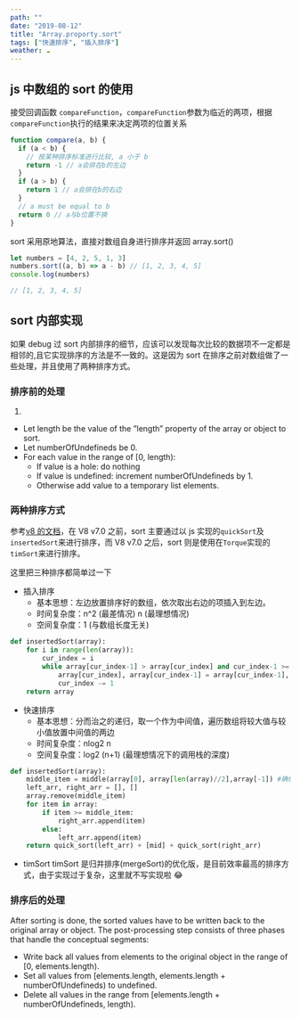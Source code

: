 ```yaml
---
path: ""
date: "2019-08-12"
title: "Array.proporty.sort"
tags: ["快速排序", "插入排序"]
weather: ☁️
---
```


## js 中数组的 sort 的使用

接受回调函数 `compareFunction`，`compareFunction`参数为临近的两项，根据`compareFunction`执行的结果来决定两项的位置关系

```ts
function compare(a, b) {
  if (a < b) {
    // 按某种排序标准进行比较, a 小于 b
    return -1 // a会排在b的左边
  }
  if (a > b) {
    return 1 // a会排在b的右边
  }
  // a must be equal to b
  return 0 // a与b位置不换
}
```

sort 采用原地算法，直接对数组自身进行排序并返回
array.sort()

```ts
let numbers = [4, 2, 5, 1, 3]
numbers.sort((a, b) => a - b) // [1, 2, 3, 4, 5]
console.log(numbers)

// [1, 2, 3, 4, 5]
```

## sort 内部实现

如果 debug 过 sort 内部排序的细节，应该可以发现每次比较的数据项不一定都是相邻的,且它实现排序的方法是不一致的。这是因为 sort 在排序之前对数组做了一些处理，并且使用了两种排序方式。

### 排序前的处理

1.

- Let length be the value of the ”length” property of the array or object to sort.
- Let numberOfUndefineds be 0.
- For each value in the range of [0, length):
  - If value is a hole: do nothing
  - If value is undefined: increment numberOfUndefineds by 1.
  - Otherwise add value to a temporary list elements.

### 两种排序方式

参考[v8 的文档](https://v8.dev/blog/array-sort)，在 V8 v7.0 之前，sort 主要通过以 js 实现的`quickSort`及`insertedSort`来进行排序，而 V8 v7.0 之后，sort 则是使用在`Torque`实现的`timSort`来进行排序。

这里把三种排序都简单过一下

- 插入排序
  - 基本思想：左边放置排序好的数组，依次取出右边的项插入到左边。
  - 时间复杂度：n^2 (最差情况) n (最理想情况)
  - 空间复杂度：1 (与数组长度无关)

```python
def insertedSort(array):
    for i in range(len(array)):
        cur_index = i
        while array[cur_index-1] > array[cur_index] and cur_index-1 >= 0:
            array[cur_index], array[cur_index-1] = array[cur_index-1], array[cur_index]
            cur_index -= 1
    return array
```

- 快速排序
  - 基本思想：分而治之的递归，取一个作为中间值，遍历数组将较大值与较小值放置中间值的两边
  - 时间复杂度：nlog2 n
  - 空间复杂度：log2 (n+1) (最理想情况下的调用栈的深度)

```python
def insertedSort(array):
    middle_item = middle(array[0], array[len(array)//2],array[-1]) #确保以一个非最大最小的值作为中间划分值
    left_arr, right_arr = [], []
    array.remove(middle_item)
    for item in array:
        if item >= middle_item:
            right_arr.append(item)
        else:
            left_arr.append(item)
    return quick_sort(left_arr) + [mid] + quick_sort(right_arr)
```

- timSort
  timSort 是归并排序(mergeSort)的优化版，是目前效率最高的排序方式，由于实现过于复杂，这里就不写实现啦 😂

### 排序后的处理

After sorting is done, the sorted values have to be written back to the original array or object. The post-processing step consists of three phases that handle the conceptual segments:

- Write back all values from elements to the original object in the range of [0, elements.length).
- Set all values from [elements.length, elements.length + numberOfUndefineds) to undefined.
- Delete all values in the range from [elements.length + numberOfUndefineds, length).

